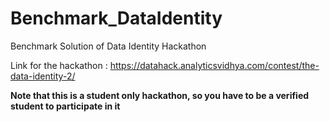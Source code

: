 # Benchmark_DataIdentity
Benchmark Solution of Data Identity Hackathon

Link for the hackathon : https://datahack.analyticsvidhya.com/contest/the-data-identity-2/

**Note that this is a student only hackathon, so you have to be a verified student to participate in it**
